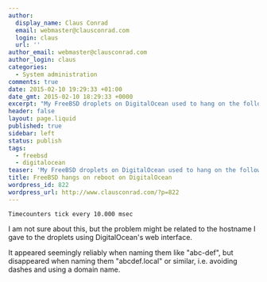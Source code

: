 ```yaml
---
author:
  display_name: Claus Conrad
  email: webmaster@clausconrad.com
  login: claus
  url: ''
author_email: webmaster@clausconrad.com
author_login: claus
categories:
  - System administration
comments: true
date: 2015-02-10 19:29:33 +01:00
date_gmt: 2015-02-10 18:29:33 +0000
excerpt: "My FreeBSD droplets on DigitalOcean used to hang on the following line when rebooted:\r\n\r\n"
header: false
layout: page.liquid
published: true
sidebar: left
status: publish
tags:
  - freebsd
  - digitalocean
teaser: 'My FreeBSD droplets on DigitalOcean used to hang on the following line when rebooted:'
title: FreeBSD hangs on reboot on DigitalOcean
wordpress_id: 822
wordpress_url: http://www.clausconrad.com/?p=822
---
```

`Timecounters tick every 10.000 msec`

I am not sure about this, but the problem might be related to the hostname I gave to the droplets using DigitalOcean's web interface.

It appeared seemingly reliably when naming them like "abc-def", but disappeared when naming them "abcdef.local" or similar, i.e. avoiding dashes and using a domain name.
